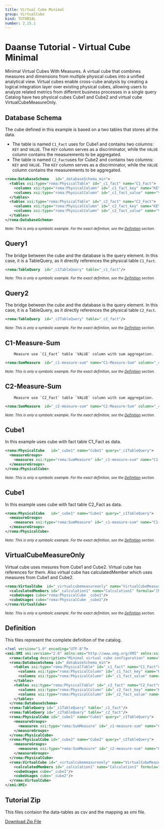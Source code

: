 ```yaml
---
title: Virtual Cube Minimal
group: VirtualCube
kind: TUTORIAL
number: 2.15.1
---
```

# Daanse Tutorial - Virtual Cube Minimal

Minimal Virtual Cubes With Measures.
A virtual cube that combines measures and dimensions from multiple physical cubes into a unified analytical view.
Virtual cubes enable cross-cube analysis by creating a logical integration layer over existing physical cubes,
allowing users to analyze related metrics from different business processes in a single query
Catalog have two physical cubes Cube1 and Cube2 and virtual cube VirtualCubeMeasureOnly.


## Database Schema

The cube defined in this example is based on a two tables that stores all the data.
- The table is named `C1_Fact` uses for Cube1 and contains two columns: `KEY` and `VALUE`.
The `KEY` column serves as a discriminator, while the `VALUE` column contains the measurements to be aggregated.
- The table is named `C2_Fact`uses for Cube2 and contains two columns: `KEY` and `VALUE`.
The `KEY` column serves as a discriminator, while the `VALUE` column contains the measurements to be aggregated.


```xml
<roma:DatabaseSchema   id="_databaseSchema_min">
  <tables xsi:type="roma:PhysicalTable" id="_c1_fact" name="C1_Fact">
    <columns xsi:type="roma:PhysicalColumn" id="_c1_fact_key" name="KEY"/>
    <columns xsi:type="roma:PhysicalColumn" id="_c1_fact_value" name="VALUE" type="Integer"/>
  </tables>
  <tables xsi:type="roma:PhysicalTable" id="_c2_fact" name="C2_Fact">
    <columns xsi:type="roma:PhysicalColumn" id="_c2_fact_key" name="KEY"/>
    <columns xsi:type="roma:PhysicalColumn" id="_c2_fact_value" name="VALUE" type="Integer"/>
  </tables>
</roma:DatabaseSchema>

```
*<small>Note: This is only a symbolic example. For the exact definition, see the [Definition](#definition) section.</small>*
## Query1

The bridge between the cube and the database is the query element. In this case, it is a TableQuery,
as it directly references the physical table `C1_Fact`.


```xml
<roma:TableQuery  id="_c1TableQuery" table="_c1_fact"/>

```
*<small>Note: This is only a symbolic example. For the exact definition, see the [Definition](#definition) section.</small>*
## Query2

The bridge between the cube and the database is the query element. In this case, it is a TableQuery,
as it directly references the physical table `C2_Fact`.


```xml
<roma:TableQuery  id="_c2TableQuery" table="_c2_fact"/>

```
*<small>Note: This is only a symbolic example. For the exact definition, see the [Definition](#definition) section.</small>*
## C1-Measure-Sum

        Measure use `C1_Fact` table `VALUE` column with sum aggregation.


```xml
<roma:SumMeasure  id="_c1-measure-sum" name="C1-Measure-Sum" column="_c1_fact_value"/>

```
*<small>Note: This is only a symbolic example. For the exact definition, see the [Definition](#definition) section.</small>*
## C2-Measure-Sum

        Measure use `C2_Fact` table `VALUE` column with sum aggregation.


```xml
<roma:SumMeasure  id="_c2-measure-sum" name="C2-Measure-Sum" column="_c2_fact_value"/>

```
*<small>Note: This is only a symbolic example. For the exact definition, see the [Definition](#definition) section.</small>*
## Cube1

In this example uses cube with fact table C1_Fact as data.


```xml
<roma:PhysicalCube   id="_cube1" name="Cube1" query="_c1TableQuery">
  <measureGroups>
    <measures xsi:type="roma:SumMeasure" id="_c1-measure-sum" name="C1-Measure-Sum" column="_c1_fact_value"/>
  </measureGroups>
</roma:PhysicalCube>

```
*<small>Note: This is only a symbolic example. For the exact definition, see the [Definition](#definition) section.</small>*
## Cube1

In this example uses cube with fact table C2_Fact as data.


```xml
<roma:PhysicalCube   id="_cube1" name="Cube1" query="_c1TableQuery">
  <measureGroups>
    <measures xsi:type="roma:SumMeasure" id="_c1-measure-sum" name="C1-Measure-Sum" column="_c1_fact_value"/>
  </measureGroups>
</roma:PhysicalCube>

```
*<small>Note: This is only a symbolic example. For the exact definition, see the [Definition](#definition) section.</small>*
## VirtualCubeMeasureOnly

Virtual cube uses mesures from Cube1 and Cube2. Virtual cube has references for them.
Also virtual cube has calculatedMember which uses measures from Cube1 and Cube2.


```xml
<roma:VirtualCube  id="_virtualcubemeasureonly" name="VirtualCubeMeasureOnly" referencedMeasures="roma:SumMeasure _c1-measure-sum roma:SumMeasure _c2-measure-sum">
  <calculatedMembers id="_calculation1" name="Calculation1" formula="[Measures].[C1-Measure-Sum] + [Measures].[C2-Measure-Sum]"/>
  <cubeUsages cube="roma:PhysicalCube _cube1"/>
  <cubeUsages cube="roma:PhysicalCube _cube2"/>
</roma:VirtualCube>

```
*<small>Note: This is only a symbolic example. For the exact definition, see the [Definition](#definition) section.</small>*

## Definition

This files represent the complete definition of the catalog.

```xml
<?xml version="1.0" encoding="UTF-8"?>
<xmi:XMI xmi:version="2.0" xmlns:xmi="http://www.omg.org/XMI" xmlns:xsi="http://www.w3.org/2001/XMLSchema-instance" xmlns:roma="https://www.daanse.org/spec/org.eclipse.daanse.rolap.mapping">
  <roma:Catalog description="Minimal virtual cube configuration" name="Daanse Tutorial - Virtual Cube Minimal" cubes="_cube1 _cube2 _virtualcubemeasureonly" dbschemas="_databaseSchema_min"/>
  <roma:DatabaseSchema id="_databaseSchema_min">
    <tables xsi:type="roma:PhysicalTable" id="_c1_fact" name="C1_Fact">
      <columns xsi:type="roma:PhysicalColumn" id="_c1_fact_key" name="KEY"/>
      <columns xsi:type="roma:PhysicalColumn" id="_c1_fact_value" name="VALUE" type="Integer"/>
    </tables>
    <tables xsi:type="roma:PhysicalTable" id="_c2_fact" name="C2_Fact">
      <columns xsi:type="roma:PhysicalColumn" id="_c2_fact_key" name="KEY"/>
      <columns xsi:type="roma:PhysicalColumn" id="_c2_fact_value" name="VALUE" type="Integer"/>
    </tables>
  </roma:DatabaseSchema>
  <roma:TableQuery id="_c1TableQuery" table="_c1_fact"/>
  <roma:TableQuery id="_c2TableQuery" table="_c2_fact"/>
  <roma:PhysicalCube id="_cube1" name="Cube1" query="_c1TableQuery">
    <measureGroups>
      <measures xsi:type="roma:SumMeasure" id="_c1-measure-sum" name="C1-Measure-Sum" column="_c1_fact_value"/>
    </measureGroups>
  </roma:PhysicalCube>
  <roma:PhysicalCube id="_cube2" name="Cube2" query="_c2TableQuery">
    <measureGroups>
      <measures xsi:type="roma:SumMeasure" id="_c2-measure-sum" name="C2-Measure-Sum" column="_c2_fact_value"/>
    </measureGroups>
  </roma:PhysicalCube>
  <roma:VirtualCube id="_virtualcubemeasureonly" name="VirtualCubeMeasureOnly" referencedMeasures="_c1-measure-sum _c2-measure-sum">
    <calculatedMembers id="_calculation1" name="Calculation1" formula="[Measures].[C1-Measure-Sum] + [Measures].[C2-Measure-Sum]"/>
    <cubeUsages cube="_cube1"/>
    <cubeUsages cube="_cube2"/>
  </roma:VirtualCube>
</xmi:XMI>

```



## Tutorial Zip
This files contaisn the data-tables as csv and the mapping as xmi file.

<a href="./zip/tutorial.virtualcube.min.zip" download>Download Zip File</a>
